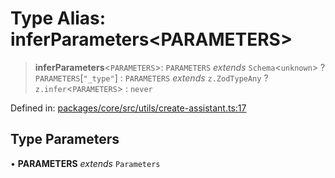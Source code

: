 # Type Alias: inferParameters\<PARAMETERS\>

> **inferParameters**\<`PARAMETERS`\>: `PARAMETERS` *extends* `Schema`\<`unknown`\> ? `PARAMETERS`\[`"_type"`\] : `PARAMETERS` *extends* `z.ZodTypeAny` ? `z.infer`\<`PARAMETERS`\> : `never`

Defined in: [packages/core/src/utils/create-assistant.ts:17](https://github.com/GeoDaCenter/openassistant/blob/a9f2271d1019f6c25c10dd4b3bdb64fcf16999b2/packages/core/src/utils/create-assistant.ts#L17)

## Type Parameters

• **PARAMETERS** *extends* `Parameters`
